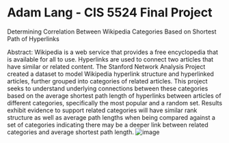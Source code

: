 # Adam Lang - CIS 5524 Final Project

Determining Correlation Between Wikipedia Categories Based on Shortest Path of Hyperlinks 

Abstract:
Wikipedia is a web service that provides a free encyclopedia that is available for all to use. Hyperlinks are used to connect two articles that have similar or related content. The Stanford Network Analysis Project created a dataset to model Wikipedia hyperlink structure and hyperlinked articles, further grouped into categories of related articles. This project seeks to understand underlying connections between these categories based on the average shortest path length of hyperlinks between articles of different categories, specifically the most popular and a random set. Results exhibit evidence to support related categories will have similar rank structure as well as average path lengths when being compared against a set of categories indicating there may be a deeper link between related categories and average shortest path length. 
![image](https://user-images.githubusercontent.com/77749115/236275029-0fcf95a7-3a46-4eea-87e8-5da2586b2056.png)
